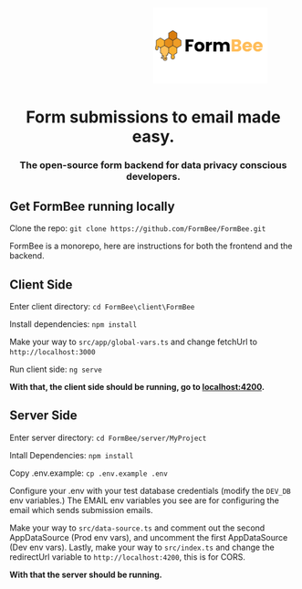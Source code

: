 <div align="center">
  <img src="https://github.com/FormBee/FormBee/blob/main/client/FormBee/src/assets/FormBee%20(1).png" alt="FormBee" width="200" style="margin-left:200px;"/>
<h1>Form submissions to email made easy.</h1>
<h3>The open-source form backend for data privacy conscious developers.</h3>
</div>




## Get FormBee running locally
Clone the repo: ```git clone https://github.com/FormBee/FormBee.git```

FormBee is a monorepo, here are instructions for both the frontend and the backend.

## Client Side

Enter client directory: ```cd FormBee\client\FormBee```

Install dependencies: ```npm install```

Make your way to ```src/app/global-vars.ts``` and change fetchUrl to ```http://localhost:3000```

Run client side: ```ng serve```

**With that, the client side should be running, go to [localhost:4200](http://localhost:4200).**
## Server Side

Enter server directory: ```cd FormBee/server/MyProject```

Intall Dependencies: ```npm install```

Copy .env.example: ```cp .env.example .env```

Configure your .env with your test database credentials (modify the ```DEV_DB``` env variables.)
The EMAIL env variables you see are for configuring the email which sends submission emails.

Make your way to ```src/data-source.ts``` and comment out the second AppDataSource (Prod env vars), and uncomment the first AppDataSource (Dev env vars).
Lastly, make your way to ```src/index.ts``` and change the redirectUrl variable to ```http://localhost:4200```, this is for CORS.

**With that the server should be running.**


